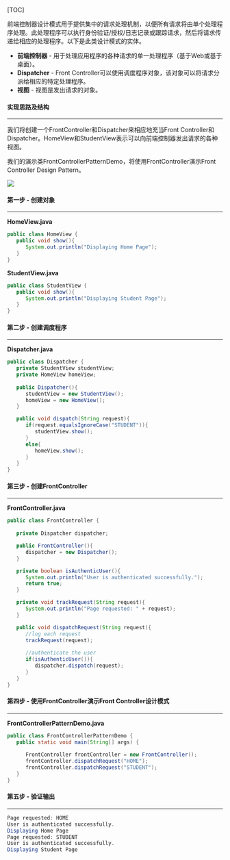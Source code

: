 [TOC]

前端控制器设计模式用于提供集中的请求处理机制，以便所有请求将由单个处理程序处理。此处理程序可以执行身份验证/授权/日志记录或跟踪请求，然后将请求传递给相应的处理程序。以下是此类设计模式的实体。

- **前端控制器** - 用于处理应用程序的各种请求的单一处理程序（基于Web或基于桌面）。
- **Dispatcher** - Front Controller可以使用调度程序对象，该对象可以将请求分派给相应的特定处理程序。
- **视图** - 视图是发出请求的对象。

####  实现思路及结构

---

我们将创建一个FrontController和Dispatcher来相应地充当Front Controller和Dispatcher。HomeView和StudentView表示可以向前端控制器发出请求的各种视图。

我们的演示类FrontControllerPatternDemo，将使用FrontController演示Front Controller Design Pattern。

![](http://qingbooks.oss-cn-beijing.aliyuncs.com/projects/java_design_pattern/157d5c2b7fa986c2.png)

####  第一步 - 创建对象

---

**HomeView.java**

```java
public class HomeView {
   public void show(){
      System.out.println("Displaying Home Page");
   }
}
```

**StudentView.java**

```java
public class StudentView {
   public void show(){
      System.out.println("Displaying Student Page");
   }
}
```

####  第二步 - 创建调度程序

---

**Dispatcher.java**

```java
public class Dispatcher {
   private StudentView studentView;
   private HomeView homeView;
   
   public Dispatcher(){
      studentView = new StudentView();
      homeView = new HomeView();
   }

   public void dispatch(String request){
      if(request.equalsIgnoreCase("STUDENT")){
         studentView.show();
      }
      else{
         homeView.show();
      }	
   }
}
```

#### 第三步 - 创建FrontController

---

**FrontController.java**

```java
public class FrontController {
	
   private Dispatcher dispatcher;

   public FrontController(){
      dispatcher = new Dispatcher();
   }

   private boolean isAuthenticUser(){
      System.out.println("User is authenticated successfully.");
      return true;
   }

   private void trackRequest(String request){
      System.out.println("Page requested: " + request);
   }

   public void dispatchRequest(String request){
      //log each request
      trackRequest(request);
      
      //authenticate the user
      if(isAuthenticUser()){
         dispatcher.dispatch(request);
      }	
   }
}
```

#### 第四步 - 使用FrontController演示Front Controller设计模式

---

**FrontControllerPatternDemo.java**

```java
public class FrontControllerPatternDemo {
   public static void main(String[] args) {
   
      FrontController frontController = new FrontController();
      frontController.dispatchRequest("HOME");
      frontController.dispatchRequest("STUDENT");
   }
}
```

#### 第五步 - 验证输出

---

```java
Page requested: HOME
User is authenticated successfully.
Displaying Home Page
Page requested: STUDENT
User is authenticated successfully.
Displaying Student Page
```
